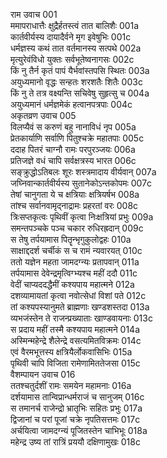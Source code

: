 राम उवाच	001  
ममापराधात्तैः क्षुद्रैर्हतस्त्वं तात बालिशैः	001a  
कार्तवीर्यस्य दायादैर्वने मृग इवेषुभिः	001c  
धर्मज्ञस्य कथं तात वर्तमानस्य सत्पथे	002a  
मृत्युरेवंविधो युक्तः सर्वभूतेष्वनागसः	002c  
किं नु तैर्न कृतं पापं यैर्भवांस्तपसि स्थितः	003a  
अयुध्यमानो वृद्धः सन्हतः शरशतैः शितैः	003c  
किं नु ते तत्र वक्ष्यन्ति सचिवेषु सुहृत्सु च	004a  
अयुध्यमानं धर्मज्ञमेकं हत्वानपत्रपाः	004c  
अकृतव्रण उवाच	005  
विलप्यैवं स करुणं बहु नानाविधं नृप	005a  
प्रेतकार्याणि सर्वाणि पितुश्चक्रे महातपाः	005c  
ददाह पितरं चाग्नौ रामः परपुरञ्जयः	006a  
प्रतिजज्ञे वधं चापि सर्वक्षत्रस्य भारत	006c  
सङ्क्रुद्धोऽतिबलः शूरः शस्त्रमादाय वीर्यवान्	007a  
जघ्निवान्कार्तवीर्यस्य सुतानेकोऽन्तकोपमः	007c  
तेषां चानुगता ये च क्षत्रियाः क्षत्रियर्षभ	008a  
तांश्च सर्वानवामृद्नाद्रामः प्रहरतां वरः	008c  
त्रिःसप्तकृत्वः पृथिवीं कृत्वा निःक्षत्रियां प्रभुः	009a  
समन्तपञ्चके पञ्च चकार रुधिरह्रदान्	009c  
स तेषु तर्पयामास पितॄन्भृगुकुलोद्वहः	010a  
साक्षाद्ददर्श चर्चीकं स च रामं न्यवारयत्	010c  
ततो यज्ञेन महता जामदग्न्यः प्रतापवान्	011a  
तर्पयामास देवेन्द्रमृत्विग्भ्यश्च महीं ददौ	011c  
वेदीं चाप्यददद्धैमीं कश्यपाय महात्मने	012a  
दशव्यामायतां कृत्वा नवोत्सेधां विशां पते	012c  
तां कश्यपस्यानुमते ब्राह्मणाः खण्डशस्तदा	013a  
व्यभजंस्तेन ते राजन्प्रख्याताः खाण्डवायनाः	013c  
स प्रदाय महीं तस्मै कश्यपाय महात्मने	014a  
अस्मिन्महेन्द्रे शैलेन्द्रे वसत्यमितविक्रमः	014c  
एवं वैरमभूत्तस्य क्षत्रियैर्लोकवासिभिः	015a  
पृथिवी चापि विजिता रामेणामिततेजसा	015c  
वैशम्पायन उवाच	016  
ततश्चतुर्दशीं रामः समयेन महामनाः	016a  
दर्शयामास तान्विप्रान्धर्मराजं च सानुजम्	016c  
स तमानर्च राजेन्द्रो भ्रातृभिः सहितः प्रभुः	017a  
द्विजानां च परां पूजां चक्रे नृपतिसत्तमः	017c  
अर्चयित्वा जामदग्न्यं पूजितस्तेन चाभिभूः	018a  
महेन्द्र उष्य तां रात्रिं प्रययौ दक्षिणामुखः	018c  
